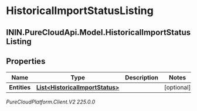 # HistoricalImportStatusListing

## ININ.PureCloudApi.Model.HistoricalImportStatusListing

## Properties

|Name | Type | Description | Notes|
|------------ | ------------- | ------------- | -------------|
| **Entities** | [**List&lt;HistoricalImportStatus&gt;**](HistoricalImportStatus) |  | [optional] |



_PureCloudPlatform.Client.V2 225.0.0_
